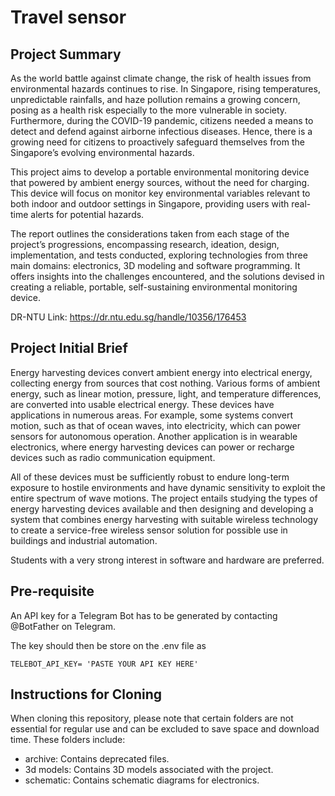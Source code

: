 # Travel sensor

## Project Summary

As the world battle against climate change, the risk of health issues from environmental hazards continues to rise. In Singapore, rising temperatures, unpredictable rainfalls, and haze pollution remains a growing concern, posing as a health risk especially to the more vulnerable in society. Furthermore, during the COVID-19 pandemic, citizens needed a means to detect and defend against airborne infectious diseases. Hence, there is a growing need for citizens to proactively safeguard themselves from the Singapore’s evolving environmental hazards. 

This project aims to develop a portable environmental monitoring device that powered by ambient energy sources, without the need for charging. This device will focus on monitor key environmental variables relevant to both indoor and outdoor settings in Singapore, providing users with real-time alerts for potential hazards. 

The report outlines the considerations taken from each stage of the project’s progressions, encompassing research, ideation, design, implementation, and tests conducted, exploring technologies from three main domains: electronics, 3D modeling and software programming. It offers insights into the challenges encountered, and the solutions devised in creating a reliable, portable, self-sustaining environmental monitoring device.

DR-NTU Link: https://dr.ntu.edu.sg/handle/10356/176453

## Project Initial Brief

Energy harvesting devices convert ambient energy into electrical energy, collecting energy from sources that cost nothing. Various forms of ambient energy, such as linear motion, pressure, light, and temperature differences, are converted into usable electrical energy. These devices have applications in numerous areas. For example, some systems convert motion, such as that of ocean waves, into electricity, which can power sensors for autonomous operation. Another application is in wearable electronics, where energy harvesting devices can power or recharge devices such as radio communication equipment.

All of these devices must be sufficiently robust to endure long-term exposure to hostile environments and have dynamic sensitivity to exploit the entire spectrum of wave motions. The project entails studying the types of energy harvesting devices available and then designing and developing a system that combines energy harvesting with suitable wireless technology to create a service-free wireless sensor solution for possible use in buildings and industrial automation.

Students with a very strong interest in software and hardware are preferred.

## Pre-requisite
An API key for a Telegram Bot has to be generated by contacting @BotFather on Telegram.

The key should then be store on the .env file as
```
TELEBOT_API_KEY= 'PASTE YOUR API KEY HERE'
```

## Instructions for Cloning
When cloning this repository, please note that certain folders are not essential for regular use and can be excluded to save space and download time. These folders include:

- archive: Contains deprecated files.
- 3d models: Contains 3D models associated with the project.
- schematic: Contains schematic diagrams for electronics.
